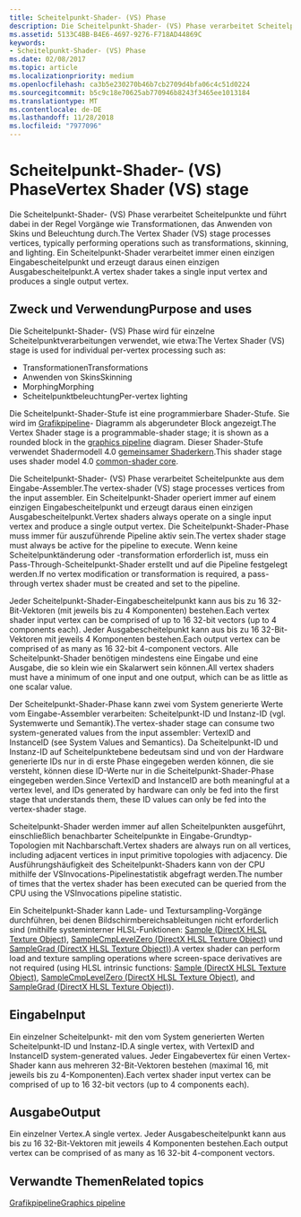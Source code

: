 ```yaml
---
title: Scheitelpunkt-Shader- (VS) Phase
description: Die Scheitelpunkt-Shader- (VS) Phase verarbeitet Scheitelpunkte und führt dabei in der Regel Vorgänge wie Transformationen, das Anwenden von Skins und Beleuchtung durch. Ein Scheitelpunkt-Shader verarbeitet immer einen einzigen Eingabescheitelpunkt und erzeugt daraus einen einzigen Ausgabescheitelpunkt.
ms.assetid: 5133C4BB-B4E6-4697-9276-F718AD44869C
keywords:
- Scheitelpunkt-Shader- (VS) Phase
ms.date: 02/08/2017
ms.topic: article
ms.localizationpriority: medium
ms.openlocfilehash: ca3b5e230270b46b7cb2709d4bfa06c4c51d0224
ms.sourcegitcommit: b5c9c18e70625ab770946b8243f3465ee1013184
ms.translationtype: MT
ms.contentlocale: de-DE
ms.lasthandoff: 11/28/2018
ms.locfileid: "7977096"
---
```

# <a name="vertex-shader-vs-stage"></a><span data-ttu-id="e0454-105">Scheitelpunkt-Shader- (VS) Phase</span><span class="sxs-lookup"><span data-stu-id="e0454-105">Vertex Shader (VS) stage</span></span>


<span data-ttu-id="e0454-106">Die Scheitelpunkt-Shader- (VS) Phase verarbeitet Scheitelpunkte und führt dabei in der Regel Vorgänge wie Transformationen, das Anwenden von Skins und Beleuchtung durch.</span><span class="sxs-lookup"><span data-stu-id="e0454-106">The Vertex Shader (VS) stage processes vertices, typically performing operations such as transformations, skinning, and lighting.</span></span> <span data-ttu-id="e0454-107">Ein Scheitelpunkt-Shader verarbeitet immer einen einzigen Eingabescheitelpunkt und erzeugt daraus einen einzigen Ausgabescheitelpunkt.</span><span class="sxs-lookup"><span data-stu-id="e0454-107">A vertex shader takes a single input vertex and produces a single output vertex.</span></span>

## <a name="span-idpurposeandusesspanspan-idpurposeandusesspanspan-idpurposeandusesspanpurpose-and-uses"></a><span data-ttu-id="e0454-108"><span id="Purpose_and_uses"></span><span id="purpose_and_uses"></span><span id="PURPOSE_AND_USES"></span>Zweck und Verwendung</span><span class="sxs-lookup"><span data-stu-id="e0454-108"><span id="Purpose_and_uses"></span><span id="purpose_and_uses"></span><span id="PURPOSE_AND_USES"></span>Purpose and uses</span></span>


<span data-ttu-id="e0454-109">Die Scheitelpunkt-Shader- (VS) Phase wird für einzelne Scheitelpunktverarbeitungen verwendet, wie etwa:</span><span class="sxs-lookup"><span data-stu-id="e0454-109">The Vertex Shader (VS) stage is used for individual per-vertex processing such as:</span></span>

-   <span data-ttu-id="e0454-110">Transformationen</span><span class="sxs-lookup"><span data-stu-id="e0454-110">Transformations</span></span>
-   <span data-ttu-id="e0454-111">Anwenden von Skins</span><span class="sxs-lookup"><span data-stu-id="e0454-111">Skinning</span></span>
-   <span data-ttu-id="e0454-112">Morphing</span><span class="sxs-lookup"><span data-stu-id="e0454-112">Morphing</span></span>
-   <span data-ttu-id="e0454-113">Scheitelpunktbeleuchtung</span><span class="sxs-lookup"><span data-stu-id="e0454-113">Per-vertex lighting</span></span>

<span data-ttu-id="e0454-114">Die Scheitelpunkt-Shader-Stufe ist eine programmierbare Shader-Stufe. Sie wird im [Grafikpipeline](graphics-pipeline.md)- Diagramm als abgerundeter Block angezeigt.</span><span class="sxs-lookup"><span data-stu-id="e0454-114">The Vertex Shader stage is a programmable-shader stage; it is shown as a rounded block in the [graphics pipeline](graphics-pipeline.md) diagram.</span></span> <span data-ttu-id="e0454-115">Dieser Shader-Stufe verwendet Shadermodell 4.0 [gemeinsamer Shaderkern](https://msdn.microsoft.com/library/windows/desktop/bb509580).</span><span class="sxs-lookup"><span data-stu-id="e0454-115">This shader stage uses shader model 4.0 [common-shader core](https://msdn.microsoft.com/library/windows/desktop/bb509580).</span></span>

<span data-ttu-id="e0454-116">Die Scheitelpunkt-Shader- (VS) Phase verarbeitet Scheitelpunkte aus dem Eingabe-Assembler.</span><span class="sxs-lookup"><span data-stu-id="e0454-116">The vertex-shader (VS) stage processes vertices from the input assembler.</span></span> <span data-ttu-id="e0454-117">Ein Scheitelpunkt-Shader operiert immer auf einem einzigen Eingabescheitelpunkt und erzeugt daraus einen einzigen Ausgabescheitelpunkt.</span><span class="sxs-lookup"><span data-stu-id="e0454-117">Vertex shaders always operate on a single input vertex and produce a single output vertex.</span></span> <span data-ttu-id="e0454-118">Die Scheitelpunkt-Shader-Phase muss immer für auszuführende Pipeline aktiv sein.</span><span class="sxs-lookup"><span data-stu-id="e0454-118">The vertex shader stage must always be active for the pipeline to execute.</span></span> <span data-ttu-id="e0454-119">Wenn keine Scheitelpunktänderung oder -transformation erforderlich ist, muss ein Pass-Through-Scheitelpunkt-Shader erstellt und auf die Pipeline festgelegt werden.</span><span class="sxs-lookup"><span data-stu-id="e0454-119">If no vertex modification or transformation is required, a pass-through vertex shader must be created and set to the pipeline.</span></span>

<span data-ttu-id="e0454-120">Jeder Scheitelpunkt-Shader-Eingabescheitelpunkt kann aus bis zu 16 32-Bit-Vektoren (mit jeweils bis zu 4 Komponenten) bestehen.</span><span class="sxs-lookup"><span data-stu-id="e0454-120">Each vertex shader input vertex can be comprised of up to 16 32-bit vectors (up to 4 components each).</span></span> <span data-ttu-id="e0454-121">Jeder Ausgabescheitelpunkt kann aus bis zu 16 32-Bit-Vektoren mit jeweils 4 Komponenten bestehen.</span><span class="sxs-lookup"><span data-stu-id="e0454-121">Each output vertex can be comprised of as many as 16 32-bit 4-component vectors.</span></span> <span data-ttu-id="e0454-122">Alle Scheitelpunkt-Shader benötigen mindestens eine Eingabe und eine Ausgabe, die so klein wie ein Skalarwert sein können.</span><span class="sxs-lookup"><span data-stu-id="e0454-122">All vertex shaders must have a minimum of one input and one output, which can be as little as one scalar value.</span></span>

<span data-ttu-id="e0454-123">Der Scheitelpunkt-Shader-Phase kann zwei vom System generierte Werte vom Eingabe-Assembler verarbeiten: Scheitelpunkt-ID und Instanz-ID (vgl. Systemwerte und Semantik).</span><span class="sxs-lookup"><span data-stu-id="e0454-123">The vertex-shader stage can consume two system-generated values from the input assembler: VertexID and InstanceID (see System Values and Semantics).</span></span> <span data-ttu-id="e0454-124">Da Scheitelpunkt-ID und Instanz-ID auf Scheitelpunktebene bedeutsam sind und von der Hardware generierte IDs nur in di erste Phase eingegeben werden können, die sie versteht, können diese ID-Werte nur in die Scheitelpunkt-Shader-Phase eingegeben werden.</span><span class="sxs-lookup"><span data-stu-id="e0454-124">Since VertexID and InstanceID are both meaningful at a vertex level, and IDs generated by hardware can only be fed into the first stage that understands them, these ID values can only be fed into the vertex-shader stage.</span></span>

<span data-ttu-id="e0454-125">Scheitelpunkt-Shader werden immer auf allen Scheitelpunkten ausgeführt, einschließlich benachbarter Scheitelpunkte in Eingabe-Grundtyp-Topologien mit Nachbarschaft.</span><span class="sxs-lookup"><span data-stu-id="e0454-125">Vertex shaders are always run on all vertices, including adjacent vertices in input primitive topologies with adjacency.</span></span> <span data-ttu-id="e0454-126">Die Ausführungshäufigkeit des Scheitelpunkt-Shaders kann von der CPU mithilfe der VSInvocations-Pipelinestatistik abgefragt werden.</span><span class="sxs-lookup"><span data-stu-id="e0454-126">The number of times that the vertex shader has been executed can be queried from the CPU using the VSInvocations pipeline statistic.</span></span>

<span data-ttu-id="e0454-127">Ein Scheitelpunkt-Shader kann Lade- und Textursampling-Vorgänge durchführen, bei denen Bildschirmbereichsableitungen nicht erforderlich sind (mithilfe systeminterner HLSL-Funktionen: [Sample (DirectX HLSL Texture Object)](https://msdn.microsoft.com/library/windows/desktop/bb509695), [SampleCmpLevelZero (DirectX HLSL Texture Object)](https://msdn.microsoft.com/library/windows/desktop/bb509697) und [SampleGrad (DirectX HLSL Texture Object)](https://msdn.microsoft.com/library/windows/desktop/bb509698)).</span><span class="sxs-lookup"><span data-stu-id="e0454-127">A vertex shader can perform load and texture sampling operations where screen-space derivatives are not required (using HLSL intrinsic functions: [Sample (DirectX HLSL Texture Object)](https://msdn.microsoft.com/library/windows/desktop/bb509695), [SampleCmpLevelZero (DirectX HLSL Texture Object)](https://msdn.microsoft.com/library/windows/desktop/bb509697), and [SampleGrad (DirectX HLSL Texture Object)](https://msdn.microsoft.com/library/windows/desktop/bb509698)).</span></span>

## <a name="span-idinputspanspan-idinputspanspan-idinputspaninput"></a><span data-ttu-id="e0454-128"><span id="Input"></span><span id="input"></span><span id="INPUT"></span>Eingabe</span><span class="sxs-lookup"><span data-stu-id="e0454-128"><span id="Input"></span><span id="input"></span><span id="INPUT"></span>Input</span></span>


<span data-ttu-id="e0454-129">Ein einzelner Scheitelpunkt- mit den vom System generierten Werten Scheitelpunkt-ID und Instanz-ID.</span><span class="sxs-lookup"><span data-stu-id="e0454-129">A single vertex, with VertexID and InstanceID system-generated values.</span></span> <span data-ttu-id="e0454-130">Jeder Eingabevertex für einen Vertex-Shader kann aus mehreren 32-Bit-Vektoren bestehen (maximal 16, mit jeweils bis zu 4-Komponenten).</span><span class="sxs-lookup"><span data-stu-id="e0454-130">Each vertex shader input vertex can be comprised of up to 16 32-bit vectors (up to 4 components each).</span></span>

## <a name="span-idoutputspanspan-idoutputspanspan-idoutputspanoutput"></a><span data-ttu-id="e0454-131"><span id="Output"></span><span id="output"></span><span id="OUTPUT"></span>Ausgabe</span><span class="sxs-lookup"><span data-stu-id="e0454-131"><span id="Output"></span><span id="output"></span><span id="OUTPUT"></span>Output</span></span>


<span data-ttu-id="e0454-132">Ein einzelner Vertex.</span><span class="sxs-lookup"><span data-stu-id="e0454-132">A single vertex.</span></span> <span data-ttu-id="e0454-133">Jeder Ausgabescheitelpunkt kann aus bis zu 16 32-Bit-Vektoren mit jeweils 4 Komponenten bestehen.</span><span class="sxs-lookup"><span data-stu-id="e0454-133">Each output vertex can be comprised of as many as 16 32-bit 4-component vectors.</span></span>

## <a name="span-idrelated-topicsspanrelated-topics"></a><span data-ttu-id="e0454-134"><span id="related-topics"></span>Verwandte Themen</span><span class="sxs-lookup"><span data-stu-id="e0454-134"><span id="related-topics"></span>Related topics</span></span>


[<span data-ttu-id="e0454-135">Grafikpipeline</span><span class="sxs-lookup"><span data-stu-id="e0454-135">Graphics pipeline</span></span>](graphics-pipeline.md)

 

 





